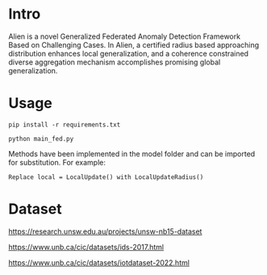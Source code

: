 # Intro

Alien is a novel Generalized Federated Anomaly Detection Framework Based on Challenging Cases. In Alien, a certified radius based approaching distribution enhances local generalization, and a coherence constrained diverse aggregation mechanism accomplishes promising global generalization.

# Usage

```
pip install -r requirements.txt

python main_fed.py
```

Methods have been implemented in the model folder and can be imported for substitution. For example:
```
Replace local = LocalUpdate() with LocalUpdateRadius()
```

# Dataset

https://research.unsw.edu.au/projects/unsw-nb15-dataset

https://www.unb.ca/cic/datasets/ids-2017.html

https://www.unb.ca/cic/datasets/iotdataset-2022.html
